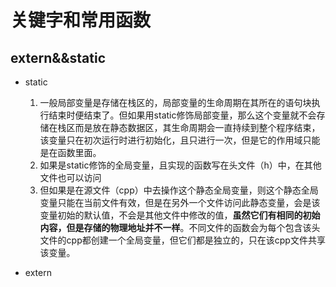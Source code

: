 # 关键字和常用函数

## extern&&static

- static

  1. 一般局部变量是存储在栈区的，局部变量的生命周期在其所在的语句块执行结束时便结束了。但如果用static修饰局部变量，那么这个变量就不会存储在栈区而是放在静态数据区，其生命周期会一直持续到整个程序结束，该变量只在初次运行时进行初始化，且只进行一次，但是它的作用域只能是在函数里面。
  2. 如果是static修饰的全局变量，且实现的函数写在头文件（h）中，在其他文件也可以访问
  3. 但如果是在源文件（cpp）中去操作这个静态全局变量，则这个静态全局变量只能在当前文件有效，但是在另外一个文件访问此静态变量，会是该变量初始的默认值，不会是其他文件中修改的值，**虽然它们有相同的初始内容，但是存储的物理地址并不一样**。不同文件的函数会为每个包含该头文件的cpp都创建一个全局变量，但它们都是独立的，只在该cpp文件共享该变量。

- extern

  

​        

